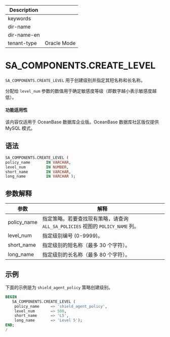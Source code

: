 | Description   |                 |
|---------------|-----------------|
| keywords      |                 |
| dir-name      |                 |
| dir-name-en   |                 |
| tenant-type   | Oracle Mode     |

# SA_COMPONENTS.CREATE_LEVEL

`SA_COMPONENTS.CREATE_LEVEL` 用于创建级别并指定其短名称和长名称。

分配给 `level_num` 参数的数值用于确定敏感度等级（即数字越小表示敏感度越低）。

  <main id="notice" >
    <h4>功能适用性</h4>
    <p>该内容仅适用于 OceanBase 数据库企业版。OceanBase 数据库社区版仅提供 MySQL 模式。</p>
  </main>

语法 
-----------

```sql
SA_COMPONENTS.CREATE_LEVEL (
policy_name       IN VARCHAR,
level_num         IN NUMBER,
short_name        IN VARCHAR,
long_name         IN VARCHAR );
```



参数解释 
-------------



|   **参数**    |                         **解释**                         |
|-------------|--------------------------------------------------------|
| policy_name | 指定策略。若要查找现有策略，请查询 `ALL_SA_POLICIES` 视图的 `POLICY_NAME` 列。 |
| level_num   | 指定级别编号 (0-9999)。                                       |
| short_name  | 指定级别的短名称（最多 30 个字符）。                                   |
| long_name   | 指定级别的长名称（最多 80 个字符）。                                   |



示例 
-----------

下面的示例是为 `shield_agent_policy` 策略创建级别。

```sql
BEGIN
   SA_COMPONENTS.CREATE_LEVEL (
    policy_name     => 'shield_agent_policy',
    level_num       => 500,
    short_name      => 'L5',
    long_name       => 'Level 5');
END;
/
```



